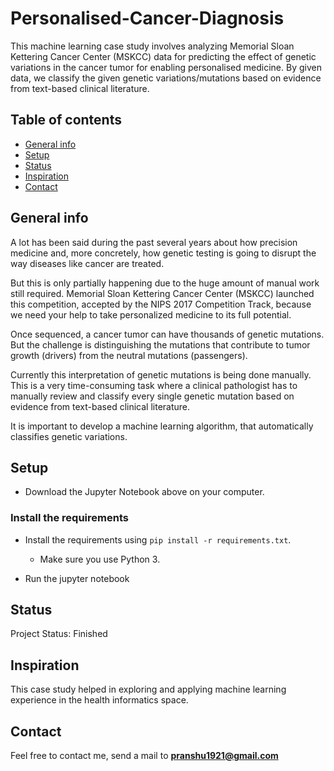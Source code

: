 # Personalised-Cancer-Diagnosis
This machine learning case study involves analyzing Memorial Sloan Kettering Cancer Center (MSKCC) data for predicting the effect of genetic variations in the cancer tumor for enabling personalised medicine.
By given data, we classify the given genetic variations/mutations based on evidence from text-based clinical literature.

## Table of contents
* [General info](#general-info)
* [Setup](#setup)
* [Status](#status)
* [Inspiration](#inspiration)
* [Contact](#contact)

## General info

A lot has been said during the past several years about how precision medicine and, more concretely, how genetic testing is going to disrupt the way diseases like cancer are treated.

But this is only partially happening due to the huge amount of manual work still required. Memorial Sloan Kettering Cancer Center (MSKCC) launched this competition, accepted by the NIPS 2017 Competition Track,  because we need your help to take personalized medicine to its full potential.

Once sequenced, a cancer tumor can have thousands of genetic mutations. But the challenge is distinguishing the mutations that contribute to tumor growth (drivers) from the neutral mutations (passengers). 

Currently this interpretation of genetic mutations is being done manually. This is a very time-consuming task where a clinical pathologist has to manually review and classify every single genetic mutation based on evidence from text-based clinical literature.

It is important to develop a machine learning algorithm, that automatically classifies genetic variations.


## Setup

* Download the Jupyter Notebook above on your computer.

### Install the requirements
 
* Install the requirements using `pip install -r requirements.txt`.
    * Make sure you use Python 3.
    
* Run the jupyter notebook

## Status
Project Status: Finished

## Inspiration
This case study helped in exploring and applying machine learning experience in the health informatics space.
## Contact
Feel free to contact me, send a mail to **pranshu1921@gmail.com**
